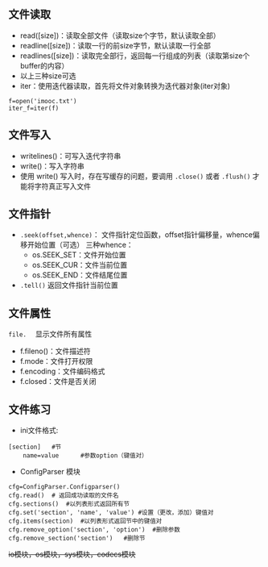 ## 文件读取
* read([size])：读取全部文件（读取size个字节，默认读取全部）
* readline([size])：读取一行的前size字节，默认读取一行全部
* readlines([size])：读取完全部行，返回每一行组成的列表（读取第size个buffer的内容）
* 以上三种size可选
* iter：使用迭代器读取，首先将文件对象转换为迭代器对象(iter对象)
```
f=open('imooc.txt')
iter_f=iter(f)
```

## 文件写入
* writelines()：可写入迭代字符串
* write()：写入字符串
* 使用 write() 写入时，存在写缓存的问题，要调用 `.close()` 或者 `.flush()` 才能将字符真正写入文件

## 文件指针
* `.seek(offset,whence)`： 文件指针定位函数，offset指针偏移量，whence偏移开始位置（可选）
	三种whence：
	- os.SEEK_SET：文件开始位置
	- os.SEEK_CUR：文件当前位置
	- os.SEEK_END：文件结尾位置
* `.tell()` 返回文件指针当前位置

## 文件属性
`file.` 　显示文件所有属性
* f.fileno()：文件描述符
* f.mode：文件打开权限
* f.encoding：文件编码格式
* f.closed：文件是否关闭

## 文件练习
* ini文件格式:
```
[section]	#节
	name=value		#参数option（键值对）
```
* ConfigParser 模块
```
cfg=ConfigParser.Configparser()
cfg.read()	# 返回成功读取的文件名
cfg.sections()	#以列表形式返回所有节
cfg.set('section', 'name', 'value')	#设置（更改，添加）键值对
cfg.items(section)	#以列表形式返回节中的键值对
cfg.remove_option('section', 'option')	#删除参数
cfg.remove_section('section')	#删除节
```



~~io模块，os模块，sys模块，codecs模块~~

